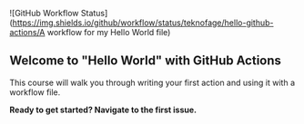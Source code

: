 ![GitHub Workflow Status](https://img.shields.io/github/workflow/status/teknofage/hello-github-actions/A workflow for my Hello World file)

## Welcome to "Hello World" with GitHub Actions

This course will walk you through writing your first action and using it with a workflow file. 

**Ready to get started? Navigate to the first issue.**
